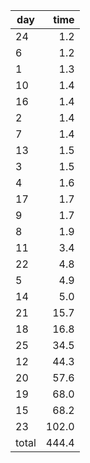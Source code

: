 | day | time |
|-----|-----:|
| 24 | 1.2 |
| 6 | 1.2 |
| 1 | 1.3 |
| 10 | 1.4 |
| 16 | 1.4 |
| 2 | 1.4 |
| 7 | 1.4 |
| 13 | 1.5 |
| 3 | 1.5 |
| 4 | 1.6 |
| 17 | 1.7 |
| 9 | 1.7 |
| 8 | 1.9 |
| 11 | 3.4 |
| 22 | 4.8 |
| 5 | 4.9 |
| 14 | 5.0 |
| 21 | 15.7 |
| 18 | 16.8 |
| 25 | 34.5 |
| 12 | 44.3 |
| 20 | 57.6 |
| 19 | 68.0 |
| 15 | 68.2 |
| 23 | 102.0 |
| total | 444.4 |
